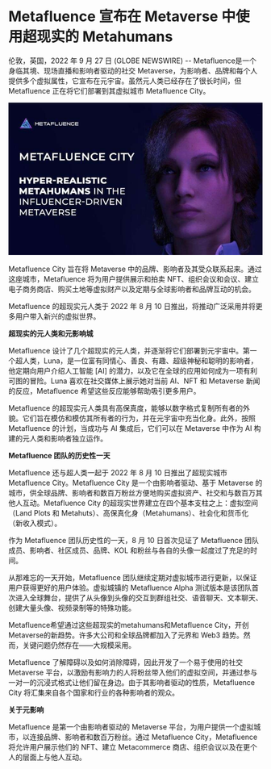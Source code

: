 # Metafluence 宣布在 Metaverse 中使用超现实的 Metahumans




伦敦，英国，2022 年 9 月 27 日 (GLOBE NEWSWIRE) -- Metafluence是一个身临其境、现场直播和影响者驱动的社交 Metaverse，为影响者、品牌和每个人提供多个虚拟属性，它宣布在元宇宙。虽然元人类已经存在了很长时间，但 Metafluence 正在将它们部署到其虚拟城市 Metafluence City。

![1.jpg](30.jpg)



Metafluence City 旨在将 Metaverse 中的品牌、影响者及其受众联系起来。通过这座城市，Metafluence 将为用户提供展示和拍卖 NFT、组织会议和会议、建立电子商务商店、购买土地等虚拟财产以及定期与全球影响者和品牌互动的机会。

Metafluence 的超现实元人类于 2022 年 8 月 10 日推出，将推动广泛采用并将更多用户带入新兴的虚拟世界。



**超现实的元人类和元影响城**

Metafluence 设计了几个超现实的元人类，并逐渐将它们部署到元宇宙中。第一个超人类，Luna，是一位富有同情心、善良、有趣、超级神秘和聪明的影响者，他定期向用户介绍人工智能 [AI] 的潜力，以及它在全球的应用如何成为一项有利可图的冒险。Luna 喜欢在社交媒体上展示她对当前 AI、NFT 和 Metaverse 新闻的反应，Metafluence 希望这些反应能够帮助吸引更多用户。

Metafluence 的超现实元人类具有高保真度，能够以数字格式复制所有者的外貌。它们旨在模仿和模仿其所有者的行为，并在元宇宙中充当化身。此外，按照 Metafluence 的计划，当成功与 AI 集成后，它们可以在 Metaverse 中作为 AI 构建的元人类和影响者独立运作。



**Metafluence 团队的历史性一天**

Metafluence 还与超人类一起于 2022 年 8 月 10 日推出了超现实城市 Metafluence City。Metafluence City 是一个由影响者驱动、基于 Metaverse 的城市，供全球品牌、影响者和数百万粉丝方便地购买虚拟资产、社交和与数百万其他人互动。Metafluence City 的超现实世界建立在四个基本支柱之上：虚拟空间（Land Plots 和 Metahuts）、高保真化身（Metahumans）、社会化和货币化（新收入模式）。

作为 Metafluence 团队历史性的一天，8 月 10 日首次见证了 Metafluence 团队成员、影响者、社区成员、品牌、KOL 和粉丝与各自的头像一起度过了充足的时间。

从那难忘的一天开始，Metafluence 团队继续定期对虚拟城市进行更新，以保证用户获得更好的用户体验。虚拟城镇的 Metafluence Alpha 测试版本是该团队首次进入全球舞台，提供了从头像到头像的交互到群组社交、语音聊天、文本聊天、创建大量头像、视频录制等的特殊功能。

Metafluence希望通过这些超现实的metahumans和Metafluence City，开创Metaverse的新趋势。许多大公司和全球品牌都加入了元界和 Web3 趋势。然而，关键问题仍然存在——大规模采用。

Metafluence 了解障碍以及如何消除障碍，因此开发了一个易于使用的社交 Metaverse 平台，以激励有影响力的人将粉丝带入他们的虚拟空间，并通过参与一对一的沉浸式格式让他们留在身边。由于其影响者驱动的性质，Metafluence City 将汇集来自各个国家和行业的各种影响者的观众。



**关于元影响**

Metafluence 是第一个由影响者驱动的 Metaverse 平台，为用户提供一个虚拟城市，以连接品牌、影响者和数百万粉丝。通过 Metafluence City，Metafluence 将允许用户展示他们的 NFT、建立 Metacommerce 商店、组织会议以及在更个人的层面上与他人互动。
